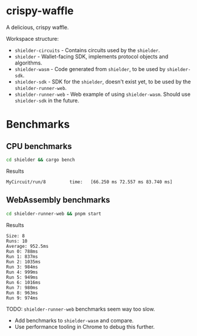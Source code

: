 # crispy-waffle

A delicious, crispy waffle.

Workspace structure:

- `shielder-circuits` - Contains circuits used by the `shielder`.
- `shielder` - Wallet-facing SDK, implements protocol objects and algorithms.
- `shielder-wasm` - Code generated from `shielder`, to be used by `shielder-sdk`.
- `shielder-sdk` - SDK for the `shielder`, doesn't exist yet, to be used by the `shielder-runner-web`.
- `shielder-runner-web` - Web example of using `shielder-wasm`. Should use `shielder-sdk` in the future.

# Benchmarks

## CPU benchmarks

```bash
cd shielder && cargo bench
```

Results

```text
MyCircuit/run/8         time:   [66.250 ms 72.557 ms 83.740 ms]
```

## WebAssembly benchmarks

```bash
cd shielder-runner-web && pnpm start
```

Results

```text
Size: 8
Runs: 10
Average: 952.5ms
Run 0: 788ms
Run 1: 837ms
Run 2: 1035ms
Run 3: 984ms
Run 4: 999ms
Run 5: 949ms
Run 6: 1016ms
Run 7: 980ms
Run 8: 963ms
Run 9: 974ms
```

TODO: `shielder-runner-web` benchmarks seem way too slow. 
- Add benchmarks to `shielder-wasm` and compare. 
- Use performance tooling in Chrome to debug this further.